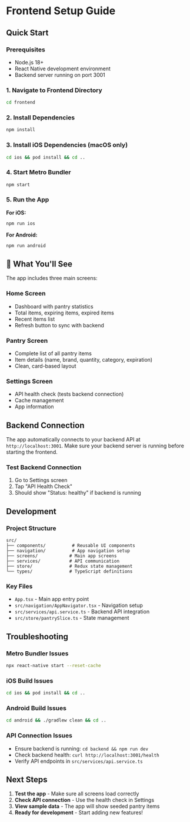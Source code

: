 # Frontend Setup Guide

## Quick Start

### Prerequisites
- Node.js 18+
- React Native development environment
- Backend server running on port 3001

### 1. Navigate to Frontend Directory
```bash
cd frontend
```

### 2. Install Dependencies
```bash
npm install
```

### 3. Install iOS Dependencies (macOS only)
```bash
cd ios && pod install && cd ..
```

### 4. Start Metro Bundler
```bash
npm start
```

### 5. Run the App

**For iOS:**
```bash
npm run ios
```

**For Android:**
```bash
npm run android
```

## 📱 What You'll See

The app includes three main screens:

### Home Screen
- Dashboard with pantry statistics
- Total items, expiring items, expired items
- Recent items list
- Refresh button to sync with backend

### Pantry Screen
- Complete list of all pantry items
- Item details (name, brand, quantity, category, expiration)
- Clean, card-based layout

### Settings Screen
- API health check (tests backend connection)
- Cache management
- App information

## Backend Connection

The app automatically connects to your backend API at `http://localhost:3001`. Make sure your backend server is running before starting the frontend.

### Test Backend Connection
1. Go to Settings screen
2. Tap "API Health Check"
3. Should show "Status: healthy" if backend is running

## Development

### Project Structure
```
src/
├── components/          # Reusable UI components
├── navigation/          # App navigation setup
├── screens/            # Main app screens
├── services/           # API communication
├── store/              # Redux state management
└── types/              # TypeScript definitions
```

### Key Files
- `App.tsx` - Main app entry point
- `src/navigation/AppNavigator.tsx` - Navigation setup
- `src/services/api.service.ts` - Backend API integration
- `src/store/pantrySlice.ts` - State management

## Troubleshooting

### Metro Bundler Issues
```bash
npx react-native start --reset-cache
```

### iOS Build Issues
```bash
cd ios && pod install && cd ..
```

### Android Build Issues
```bash
cd android && ./gradlew clean && cd ..
```

### API Connection Issues
- Ensure backend is running: `cd backend && npm run dev`
- Check backend health: `curl http://localhost:3001/health`
- Verify API endpoints in `src/services/api.service.ts`

## Next Steps

1. **Test the app** - Make sure all screens load correctly
2. **Check API connection** - Use the health check in Settings
3. **View sample data** - The app will show seeded pantry items
4. **Ready for development** - Start adding new features!
